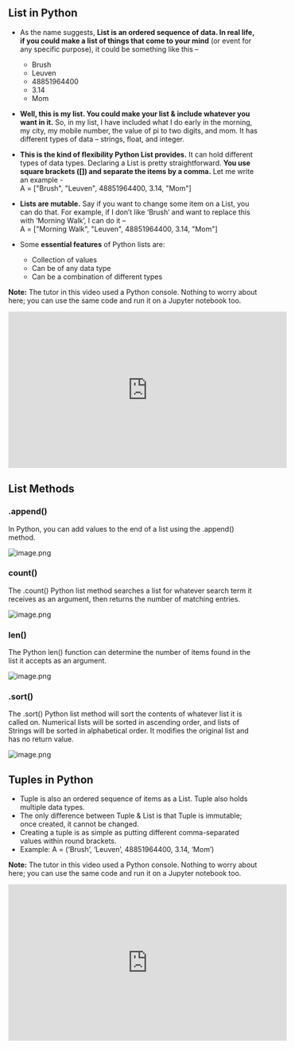 ## List in Python

* As the name suggests, **List is an ordered sequence of data. In real life, if you could make a list of things that come to your mind** (or event for any specific purpose), it could be something like this – &#x20;
  * Brush
  * Leuven
  * 48851964400
  * 3.14
  * Mom

* **Well, this is my list. You could make your list & include whatever you want in it.** So, in my list, I have included what I do early in the morning, my city, my mobile number, the value of pi to two digits, and mom. It has different types of data – strings, float, and integer. 


* **This is the kind of flexibility Python List provides.** It can hold different types of data types. Declaring a List is pretty straightforward. **You use square brackets (\[]) and separate the items by a comma.** Let me write an example -  
A = \["Brush", "Leuven", 48851964400, 3.14, "Mom"]

* **Lists are mutable.** Say if you want to change some item on a List, you can do that. For example, if I don’t like ‘Brush’ and want to replace this with ‘Morning Walk’, I can do it –  
  A = \["Morning Walk", "Leuven", 48851964400, 3.14, "Mom"]
* Some **essential features** of Python lists are:
  * Collection of values
  * Can be of any data type
  * Can be a combination of different types



**Note:** The tutor in this video used a Python console. Nothing to worry about here; you can use the same code and run it on a Jupyter notebook too.











<iframe width="560" height="315" src="https://www.youtube.com/embed/pP91kLR5cnE" title="YouTube video player" frameborder="0" allow="accelerometer; autoplay; clipboard-write; encrypted-media; gyroscope; picture-in-picture" allowfullscreen></iframe>








## List Methods

### .append()

In Python, you can add values to the end of a list using the .append() method.




![image.png](https://dphi-live.s3.amazonaws.com/media_uploads/image_aaaac8d639044c26ab580ee3bba9ca05.png)



### count()

The .count() Python list method searches a list for whatever search term it receives as an argument, then returns the number of matching entries.




![image.png](https://dphi-live.s3.amazonaws.com/media_uploads/image_cb9ad596f3a04408b3096f49a8c9987c.png)



### **len()**

The Python len() function can determine the number of items found in the list it accepts as an argument.

![image.png](https://dphi-live.s3.amazonaws.com/media_uploads/image_9658bbc0e9684f66889abcb521d6f4c0.png)

### .sort()

The .sort() Python list method will sort the contents of whatever list it is called on. Numerical lists will be sorted in ascending order, and lists of Strings will be sorted in alphabetical order. It modifies the original list and has no return value.&#x20;



![image.png](https://dphi-live.s3.amazonaws.com/media_uploads/image_9362877c383e40158343947d52ef1dc6.png)



## Tuples in Python

* Tuple is also an ordered sequence of items as a List. Tuple also holds multiple data types.
* The only difference between Tuple & List is that Tuple is immutable; once created, it cannot be changed.
* Creating a tuple is as simple as putting different comma-separated values within round brackets.
* Example: A = (‘Brush’, ‘Leuven’, 48851964400, 3.14, ‘Mom’)

**Note:** The tutor in this video used a Python console. Nothing to worry about here; you can use the same code and run it on a Jupyter notebook too.













<iframe width="560" height="315" src="https://www.youtube.com/embed/XQOWZidQSnE" title="YouTube video player" frameborder="0" allow="accelerometer; autoplay; clipboard-write; encrypted-media; gyroscope; picture-in-picture" allowfullscreen></iframe>
